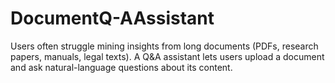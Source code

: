# DocumentQ-AAssistant
Users often struggle mining insights from long documents (PDFs, research papers, manuals, legal texts). A Q&amp;A assistant lets users upload a document and ask natural-language questions about its content.
